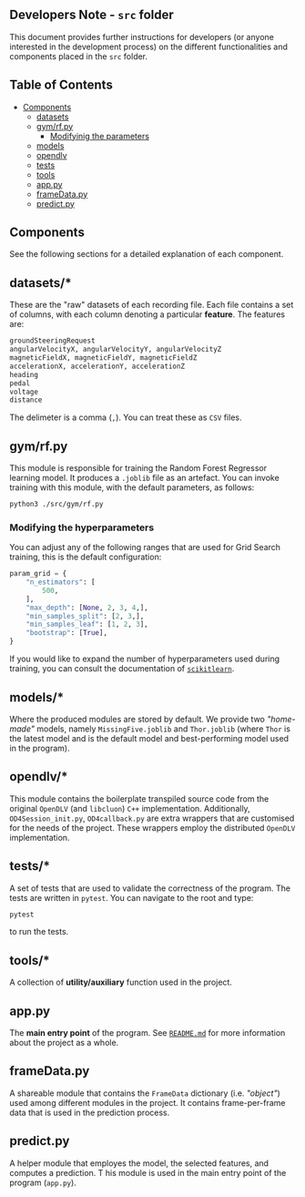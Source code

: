 ## Developers Note - `src` folder

This document provides further instructions for developers (or anyone
interested in the development process) on the different functionalities
and components placed in the `src` folder.

## Table of Contents

- [Components](#components)
  - [datasets](#datasets)
  - [gym/rf.py](#gymrfpy)
    - [Modifyinig the parameters](#modifyinig-the-parameters)
  - [models](#models)
  - [opendlv](#opendlv)
  - [tests](#tests)
  - [tools](#tools)
  - [app.py](#apppy)
  - [frameData.py](#framedatapy)
  - [predict.py](#predictpy)

## Components

See the following sections for a detailed explanation of each component.

## datasets/*

These are the "raw" datasets of each recording file. Each file contains
a set of columns, with each column denoting a particular **feature**. The
features are:

```txt
groundSteeringRequest
angularVelocityX, angularVelocityY, angularVelocityZ
magneticFieldX, magneticFieldY, magneticFieldZ
accelerationX, accelerationY, accelerationZ
heading
pedal
voltage
distance
```

The delimeter is a comma (`,`). You can treat these as `CSV` files.

## gym/rf.py

This module is responsible for training the Random Forest Regressor learning
model. It produces a `.joblib` file as an artefact. You can invoke training with this module,
with the default parameters, as follows:

```sh
python3 ./src/gym/rf.py
```

### Modifying the hyperparameters

You can adjust any of the following ranges that are used for Grid Search training, this is the default configuration:

```py
param_grid = {
    "n_estimators": [
        500,
    ],
    "max_depth": [None, 2, 3, 4,],
    "min_samples_split": [2, 3,],
    "min_samples_leaf": [1, 2, 3],
    "bootstrap": [True],
}
```

If you would like to expand the number of hyperparameters used during training, you can consult the documentation of
[`scikitlearn`](https://scikit-learn.org/stable/modules/generated/sklearn.ensemble.RandomForestRegressor.html).

## models/*

Where the produced modules are stored by default. We provide two *"home-made"*
models, namely `MissingFive.joblib` and `Thor.joblib` (where `Thor` is the
latest model and is the default model and best-performing model used in the program).

## opendlv/*

This module contains the boilerplate transpiled source code from the original
`OpenDLV` (and `libcluon`) `C++` implementation. Additionally,
`OD4Session_init.py`, `OD4callback.py` are extra wrappers that are customised
for the needs of the project. These wrappers employ the distributed `OpenDLV`
implementation.

## tests/*

A set of tests that are used to validate the correctness of the program. The
tests are written in `pytest`. You can navigate to the root and type:

```sh
pytest
```

to run the tests.

## tools/*

A collection of **utility/auxiliary** function used in the project.

## app.py

The **main entry point** of the program. See [`README.md`](../README.md) for
more information about the project as a whole.

## frameData.py

A shareable module that contains the `FrameData` dictionary (i.e. *"object"*)
used among different modules in the project. It contains frame-per-frame data
that is used in the prediction process.

## predict.py

A helper module that employes the model, the selected features, and computes a prediction. T
his module is used in the main entry point of the program (`app.py`).
